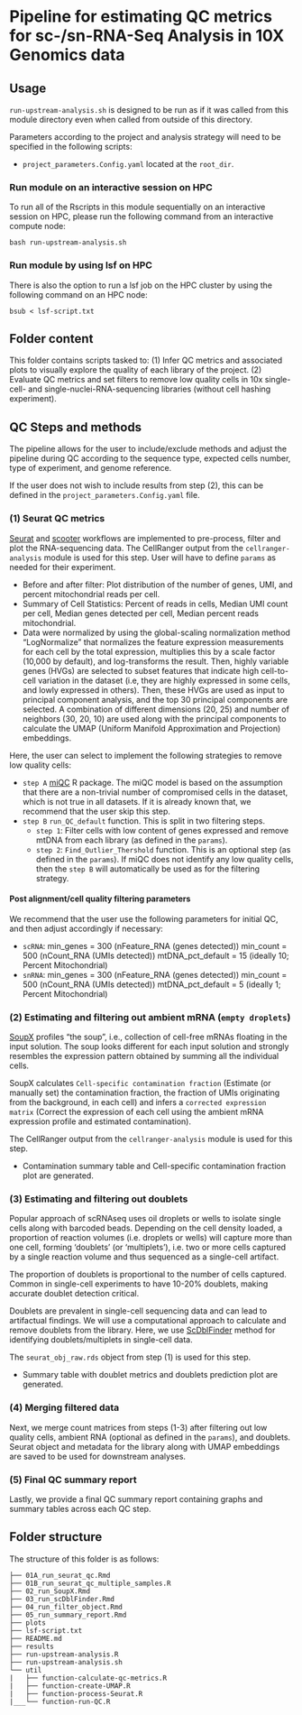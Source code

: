 # Pipeline for estimating QC metrics for sc-/sn-RNA-Seq Analysis in 10X Genomics data

## Usage

`run-upstream-analysis.sh` is designed to be run as if it was called from this module directory even when called from outside of this directory.

Parameters according to the project and analysis strategy will need to be specified in the following scripts:
- `project_parameters.Config.yaml` located at the `root_dir`.


### Run module on an interactive session on HPC

To run all of the Rscripts in this module sequentially on an interactive session on HPC, please run the following command from an interactive compute node:

```
bash run-upstream-analysis.sh
```

### Run module by using lsf on HPC

There is also the option to run a lsf job on the HPC cluster by using the following command on an HPC node:

```
bsub < lsf-script.txt
```


## Folder content

This folder contains scripts tasked to:
(1) Infer QC metrics and associated plots to visually explore the quality of each library of the project.
(2) Evaluate QC metrics and set filters to remove low quality cells in 10x single-cell- and single-nuclei-RNA-sequencing libraries (without cell hashing experiment).

## QC Steps and methods

The pipeline allows for the user to include/exclude methods and adjust the pipeline during QC according to the sequence type, expected cells number, type of experiment, and genome reference.

If the user does not wish to include results from step (2), this can be defined in the `project_parameters.Config.yaml` file. 


### (1) Seurat QC metrics

[Seurat](https://satijalab.org/seurat/articles/pbmc3k_tutorial.html) and [scooter](https://github.com/igordot/scooter) workflows are implemented to pre-process, filter and plot the RNA-sequencing data. The CellRanger output from the `cellranger-analysis` module is used for this step. User will have to define `params` as needed for their experiment. 
  - Before and after filter: Plot distribution of the number of genes, UMI, and percent mitochondrial reads per cell.
  - Summary of Cell Statistics: Percent of reads in cells, Median UMI count per cell, Median genes detected per cell, Median percent reads mitochondrial.
  - Data were normalized by using the global-scaling normalization method “LogNormalize” that normalizes the feature expression measurements for each cell by the total expression, multiplies this by a scale factor (10,000 by default), and log-transforms the result. Then, highly variable genes (HVGs) are selected to subset features that indicate high cell-to-cell variation in the dataset (i.e, they are highly expressed in some cells, and lowly expressed in others). Then, these HVGs are used as input to principal component analysis, and the top 30 principal components are selected. A combination of different dimensions (20, 25) and number of neighbors (30, 20, 10) are used along with the principal components to calculate the UMAP (Uniform Manifold Approximation and Projection) embeddings.
  
Here, the user can select to implement the following strategies to remove low quality cells:
- `step A` [miQC](https://bioconductor.org/packages/devel/bioc/vignettes/miQC/inst/doc/miQC.html) R package. The miQC model is based on the assumption that there are a non-trivial number of compromised cells in the dataset, which is not true in all datasets. If it is already known that, we recommend that the user skip this step. 
- `step B` `run_QC_default` function. This is split in two filtering steps.
   - `step 1`: Filter cells with low content of genes expressed and remove mtDNA from each library (as defined in the `params`).
   - `step 2`: `Find_Outlier_Thershold` function. This is an optional step (as defined in the `params`). 
If miQC does not identify any low quality cells, then the `step B` will automatically be used as for the filtering strategy.

#### Post alignment/cell quality filtering parameters
We recommend that the user use the following parameters for initial QC, and then adjust accordingly if necessary:
- `scRNA`: min_genes = 300 (nFeature_RNA (genes detected))
           min_count = 500 (nCount_RNA (UMIs detected))
           mtDNA_pct_default = 15 (ideally 10; Percent Mitochondrial)
- `snRNA`: min_genes = 300 (nFeature_RNA (genes detected))
           min_count = 500 (nCount_RNA (UMIs detected))
           mtDNA_pct_default = 5 (ideally 1; Percent Mitochondrial)

### (2) Estimating and filtering out ambient mRNA (`empty droplets`)

[SoupX](https://cran.r-project.org/web/packages/SoupX/vignettes/pbmcTutorial.html) profiles “the soup”, i.e., collection of cell-free mRNAs floating in the input solution. The soup looks different for each input solution and strongly resembles the expression pattern obtained by summing all the individual cells.

SoupX calculates `Cell-specific contamination fraction` (Estimate (or manually set) the contamination fraction, the fraction of UMIs originating from the background, in each cell) and infers a `corrected expression matrix` (Correct the expression of each cell using the ambient mRNA expression profile and estimated contamination).

The CellRanger output from the `cellranger-analysis` module is used for this step.
 -  Contamination summary table and Cell-specific contamination fraction plot are generated.


### (3) Estimating and filtering out doublets

Popular approach of scRNAseq uses oil droplets or wells to isolate single cells along with barcoded beads. Depending on the cell density loaded, a proportion of reaction volumes (i.e. droplets or wells) will capture more than one cell, forming ‘doublets’ (or ‘multiplets’), i.e. two or more cells captured by a single reaction volume and thus sequenced as a single-cell artifact. 

The proportion of doublets is proportional to the number of cells captured. Common in single-cell experiments to have 10-20% doublets, making accurate doublet detection critical.

Doublets are prevalent in single-cell sequencing data and can lead to artifactual findings. We will use a computational approach to calculate and remove doublets from the library. Here, we use [ScDblFinder](https://bioconductor.org/packages/devel/bioc/vignettes/scDblFinder/inst/doc/scDblFinder.html) method for identifying doublets/multiplets in single-cell data.

The `seurat_obj_raw.rds` object from step (1) is used for this step.
 -  Summary table with doublet metrics and doublets prediction plot are generated.


### (4) Merging filtered data

Next, we merge count matrices from steps (1-3) after filtering out low quality cells, ambient RNA (optional as defined in the `params`), and doublets. Seurat object and metadata for the library along with UMAP embeddings are saved to be used for downstream analyses.

### (5) Final QC summary report

Lastly, we provide a final QC summary report containing graphs and summary tables across each QC step.

## Folder structure 

The structure of this folder is as follows:

```
├── 01A_run_seurat_qc.Rmd
├── 01B_run_seurat_qc_multiple_samples.R
├── 02_run_SoupX.Rmd
├── 03_run_scDblFinder.Rmd
├── 04_run_filter_object.Rmd
├── 05_run_summary_report.Rmd
├── plots
├── lsf-script.txt
├── README.md
├── results
├── run-upstream-analysis.R
├── run-upstream-analysis.sh
└── util
|   ├── function-calculate-qc-metrics.R
|   ├── function-create-UMAP.R
|   ├── function-process-Seurat.R
|___└── function-run-QC.R
```
